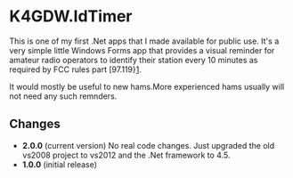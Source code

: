 K4GDW.IdTimer
=============

This is one of my first .Net apps that I made available for
public use.   It's  a  very simple little Windows Forms app
that provides a visual reminder for amateur radio operators
to identify their station every 10 minutes as  required  by
FCC rules part [97.119}[1].

It would mostly be useful to new hams.More experienced hams
usually will not need any such remnders.

Changes
-------

* **2.0.0** (current version)
  No real code changes.  Just upgraded the old vs2008 project
  to vs2012 and the .Net framework to 4.5.
* **1.0.0** (initial release)

[1]:  http://is.gd/M6hmEn
